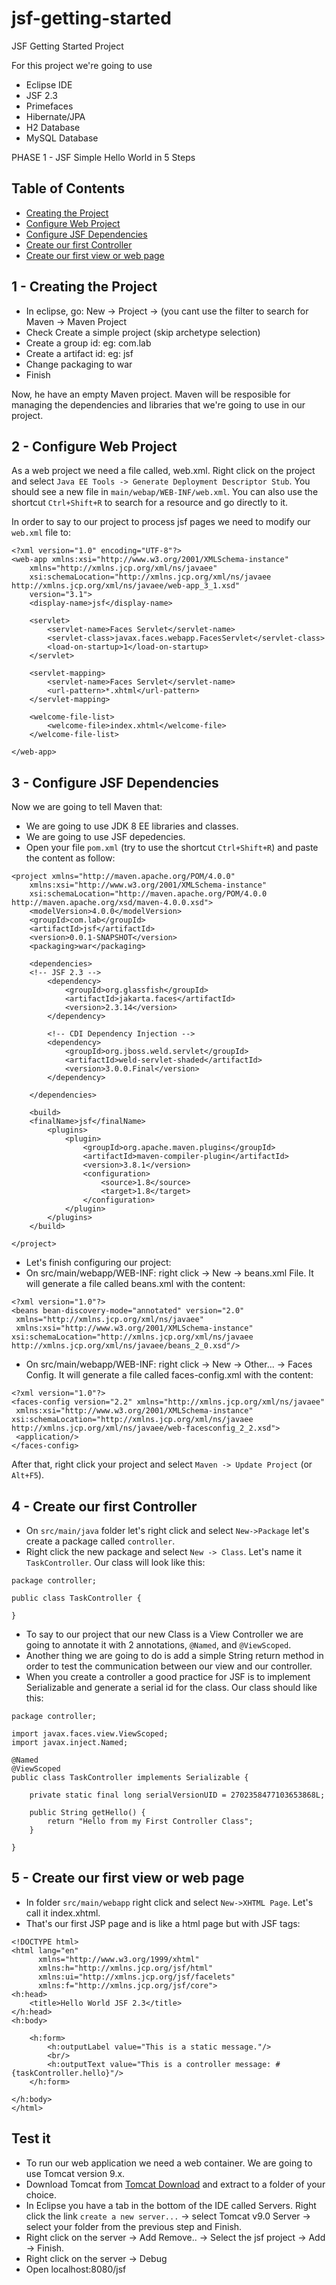 # jsf-getting-started
JSF Getting Started Project

For this project we're going to use 
- Eclipse IDE
- JSF 2.3
- Primefaces
- Hibernate/JPA
- H2 Database
- MySQL Database

PHASE 1 - JSF Simple Hello World in 5 Steps

## Table of Contents
- [Creating the Project](#1---creating-the-project)
- [Configure Web Project](#2---configure-web-project)
- [Configure JSF Dependencies](#3---configure-jsf-dependencies)
- [Create our first Controller](#4---create-our-first-controller)
- [Create our first view or web page](#5---create-our-first-view-or-web-page)



## 1 - Creating the Project

- In eclipse, go: New -> Project -> (you cant use the filter to search for Maven -> Maven Project
- Check Create a simple project (skip archetype selection)
- Create a group id: eg: com.lab
- Create a artifact id: eg: jsf
- Change packaging to war
- Finish

Now, he have an empty Maven project. Maven will be resposible for managing the dependencies and libraries that we're going to use in our project.

## 2 - Configure Web Project

As a web project we need a file called, web.xml. Right click on the project and select `Java EE Tools -> Generate Deployment Descriptor Stub`. You should see a new file in `main/webap/WEB-INF/web.xml`. You can also use the shortcut `Ctrl+Shift+R` to search for a resource and go directly to it.

In order to say to our project to process jsf pages we need to modify our `web.xml` file to:

```
<?xml version="1.0" encoding="UTF-8"?>
<web-app xmlns:xsi="http://www.w3.org/2001/XMLSchema-instance"
	xmlns="http://xmlns.jcp.org/xml/ns/javaee"
	xsi:schemaLocation="http://xmlns.jcp.org/xml/ns/javaee http://xmlns.jcp.org/xml/ns/javaee/web-app_3_1.xsd"
	version="3.1">
	<display-name>jsf</display-name>
	
	<servlet>
		<servlet-name>Faces Servlet</servlet-name>
		<servlet-class>javax.faces.webapp.FacesServlet</servlet-class>
		<load-on-startup>1</load-on-startup>
	</servlet>

	<servlet-mapping>
		<servlet-name>Faces Servlet</servlet-name>
		<url-pattern>*.xhtml</url-pattern>
	</servlet-mapping>

	<welcome-file-list>
		<welcome-file>index.xhtml</welcome-file>
	</welcome-file-list>
	
</web-app>
```

## 3 - Configure JSF Dependencies

Now we are going to tell Maven that:
- We are going to use JDK 8 EE libraries and classes.
- We are going to use JSF depedencies. 
- Open your file `pom.xml` (try to use the shortcut `Ctrl+Shift+R`) and paste the content as follow:

```
<project xmlns="http://maven.apache.org/POM/4.0.0"
	xmlns:xsi="http://www.w3.org/2001/XMLSchema-instance"
	xsi:schemaLocation="http://maven.apache.org/POM/4.0.0 http://maven.apache.org/xsd/maven-4.0.0.xsd">
	<modelVersion>4.0.0</modelVersion>
	<groupId>com.lab</groupId>
	<artifactId>jsf</artifactId>
	<version>0.0.1-SNAPSHOT</version>
	<packaging>war</packaging>

	<dependencies>
    <!-- JSF 2.3 -->
		<dependency>
			<groupId>org.glassfish</groupId>
			<artifactId>jakarta.faces</artifactId>
			<version>2.3.14</version>
		</dependency>

		<!-- CDI Dependency Injection -->
		<dependency>
			<groupId>org.jboss.weld.servlet</groupId>
			<artifactId>weld-servlet-shaded</artifactId>
			<version>3.0.0.Final</version>
		</dependency>

	</dependencies>

	<build>
    <finalName>jsf</finalName>
		<plugins>
			<plugin>
				<groupId>org.apache.maven.plugins</groupId>
				<artifactId>maven-compiler-plugin</artifactId>
				<version>3.8.1</version>
				<configuration>
					<source>1.8</source>
					<target>1.8</target>
				</configuration>
			</plugin>
		</plugins>
	</build>

</project>
```

- Let's finish configuring our project:
- On src/main/webapp/WEB-INF: right click -> New -> beans.xml File. It will generate a file called beans.xml with the content:
```
<?xml version="1.0"?>
<beans bean-discovery-mode="annotated" version="2.0"
 xmlns="http://xmlns.jcp.org/xml/ns/javaee"
 xmlns:xsi="http://www.w3.org/2001/XMLSchema-instance" xsi:schemaLocation="http://xmlns.jcp.org/xml/ns/javaee http://xmlns.jcp.org/xml/ns/javaee/beans_2_0.xsd"/>
```
- On src/main/webapp/WEB-INF: right click -> New -> Other... -> Faces Config. It will generate a file called faces-config.xml with the content:
```
<?xml version="1.0"?>
<faces-config version="2.2" xmlns="http://xmlns.jcp.org/xml/ns/javaee"
 xmlns:xsi="http://www.w3.org/2001/XMLSchema-instance" xsi:schemaLocation="http://xmlns.jcp.org/xml/ns/javaee http://xmlns.jcp.org/xml/ns/javaee/web-facesconfig_2_2.xsd">
 <application/>
</faces-config>

```


After that, right click your project and select `Maven -> Update Project` (or `Alt+F5`).

## 4 - Create our first Controller

- On `src/main/java` folder let's right click and select `New->Package` let's create a package called `controller`.
- Right click the new package and select `New -> Class`. Let's name it `TaskController`. Our class will look like this:
```
package controller;

public class TaskController {

}

```
- To say to our project that our new Class is a View Controller we are going to annotate it with 2 annotations, `@Named`, and `@ViewScoped`. 
- Another thing we are going to do is add a simple String return method in order to test the communication between our view and our controller.
- When you create a controller a good practice for JSF is to implement Serializable and generate a serial id for the class.
Our class should like this:
```
package controller;

import javax.faces.view.ViewScoped;
import javax.inject.Named;

@Named
@ViewScoped
public class TaskController implements Serializable {
	
	private static final long serialVersionUID = 2702358477103653868L;

	public String getHello() {
		return "Hello from my First Controller Class";
	}

}
```

## 5 - Create our first view or web page

- In folder `src/main/webapp` right click and select `New->XHTML Page`. Let's call it index.xhtml.
- That's our first JSP page and is like a html page but with JSF tags:

```
<!DOCTYPE html>
<html lang="en"
      xmlns="http://www.w3.org/1999/xhtml"
      xmlns:h="http://xmlns.jcp.org/jsf/html"
      xmlns:ui="http://xmlns.jcp.org/jsf/facelets"
      xmlns:f="http://xmlns.jcp.org/jsf/core">
<h:head>
    <title>Hello World JSF 2.3</title>
</h:head>
<h:body>

    <h:form>
        <h:outputLabel value="This is a static message."/>
        <br/>
        <h:outputText value="This is a controller message: #{taskController.hello}"/>
    </h:form>

</h:body>
</html>
```

## Test it
- To run our web application we need a web container. We are going to use Tomcat version 9.x.
- Download Tomcat from [Tomcat Download](https://tomcat.apache.org/download-90.cgi) and extract to a folder of your choice.
- In Eclipse you have a tab in the bottom of the IDE called Servers. Right click the link `create a new server...` -> select Tomcat v9.0 Server -> select your folder from the previous step and Finish.
- Right click on the server -> Add Remove.. -> Select the jsf project -> Add -> Finish.
- Right click on the server -> Debug
- Open localhost:8080/jsf


